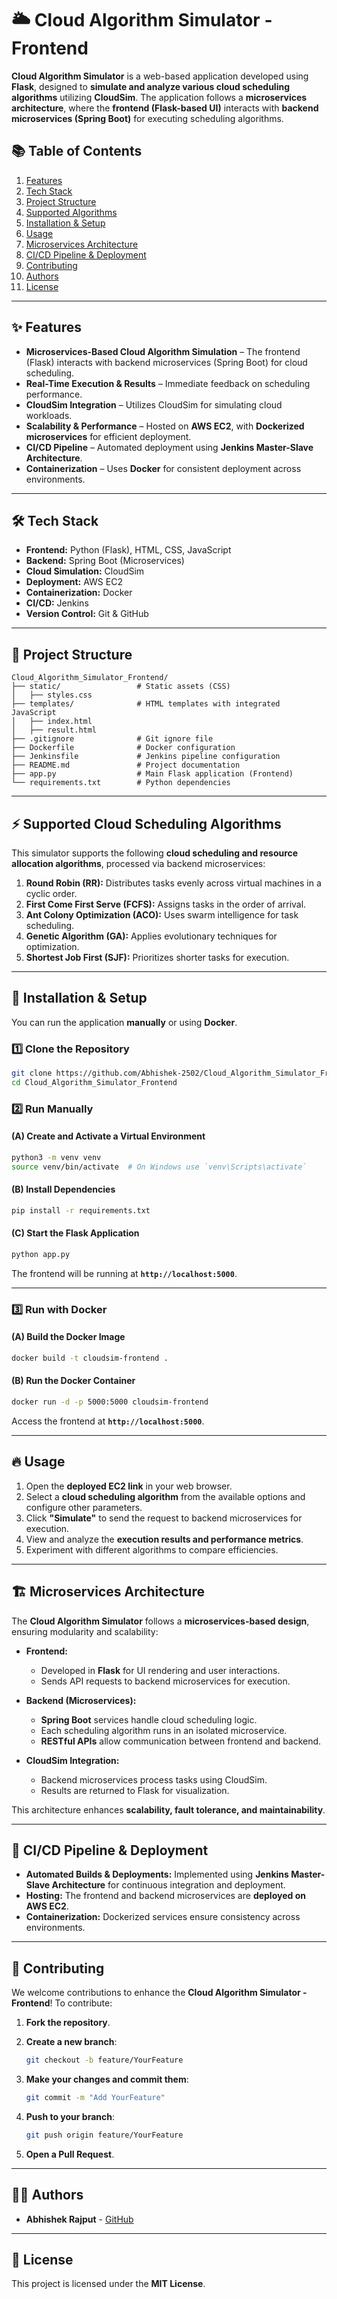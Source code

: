 # 🌥️ Cloud Algorithm Simulator - Frontend

**Cloud Algorithm Simulator** is a web-based application developed using **Flask**, designed to **simulate and analyze various cloud scheduling algorithms** utilizing **CloudSim**. The application follows a **microservices architecture**, where the **frontend (Flask-based UI)** interacts with **backend microservices (Spring Boot)** for executing scheduling algorithms.

## 📚 Table of Contents
1. [Features](#features)  
2. [Tech Stack](#tech-stack)  
3. [Project Structure](#project-structure)  
4. [Supported Algorithms](#supported-cloud-scheduling-algorithms)  
5. [Installation & Setup](#installation--setup)  
6. [Usage](#usage)  
7. [Microservices Architecture](#microservices-architecture)  
8. [CI/CD Pipeline & Deployment](#cicd-pipeline--deployment)  
9. [Contributing](#contributing)  
10. [Authors](#authors)  
11. [License](#license)  

---

## ✨ Features

- **Microservices-Based Cloud Algorithm Simulation** – The frontend (Flask) interacts with backend microservices (Spring Boot) for cloud scheduling.  
- **Real-Time Execution & Results** – Immediate feedback on scheduling performance.  
- **CloudSim Integration** – Utilizes CloudSim for simulating cloud workloads.  
- **Scalability & Performance** – Hosted on **AWS EC2**, with **Dockerized microservices** for efficient deployment.  
- **CI/CD Pipeline** – Automated deployment using **Jenkins Master-Slave Architecture**.  
- **Containerization** – Uses **Docker** for consistent deployment across environments.  

---

## 🛠️ Tech Stack

- **Frontend:** Python (Flask), HTML, CSS, JavaScript  
- **Backend:** Spring Boot (Microservices)  
- **Cloud Simulation:** CloudSim  
- **Deployment:** AWS EC2  
- **Containerization:** Docker  
- **CI/CD:** Jenkins  
- **Version Control:** Git & GitHub  

---

## 📁 Project Structure

```plaintext
Cloud_Algorithm_Simulator_Frontend/
├── static/                 # Static assets (CSS)
│   ├── styles.css            
├── templates/              # HTML templates with integrated JavaScript 
│   ├── index.html  
│   ├── result.html           
├── .gitignore              # Git ignore file
├── Dockerfile              # Docker configuration
├── Jenkinsfile             # Jenkins pipeline configuration
├── README.md               # Project documentation
├── app.py                  # Main Flask application (Frontend)
└── requirements.txt        # Python dependencies
```

---

## ⚡ Supported Cloud Scheduling Algorithms

This simulator supports the following **cloud scheduling and resource allocation algorithms**, processed via backend microservices:

1. **Round Robin (RR):** Distributes tasks evenly across virtual machines in a cyclic order.  
2. **First Come First Serve (FCFS):** Assigns tasks in the order of arrival.  
3. **Ant Colony Optimization (ACO):** Uses swarm intelligence for task scheduling.  
4. **Genetic Algorithm (GA):** Applies evolutionary techniques for optimization.  
5. **Shortest Job First (SJF):** Prioritizes shorter tasks for execution.  

---

## 🚀 Installation & Setup

You can run the application **manually** or using **Docker**.

### 1️⃣ Clone the Repository

```bash
git clone https://github.com/Abhishek-2502/Cloud_Algorithm_Simulator_Frontend.git
cd Cloud_Algorithm_Simulator_Frontend
```

### 2️⃣ Run Manually

#### (A) Create and Activate a Virtual Environment

```bash
python3 -m venv venv
source venv/bin/activate  # On Windows use `venv\Scripts\activate`
```

#### (B) Install Dependencies

```bash
pip install -r requirements.txt
```

#### (C) Start the Flask Application

```bash
python app.py
```

The frontend will be running at **`http://localhost:5000`**.

---

### 3️⃣ Run with Docker

#### (A) Build the Docker Image

```bash
docker build -t cloudsim-frontend .
```

#### (B) Run the Docker Container

```bash
docker run -d -p 5000:5000 cloudsim-frontend
```

Access the frontend at **`http://localhost:5000`**.

---

## 🔥 Usage

1. Open the **deployed EC2 link** in your web browser.  
2. Select a **cloud scheduling algorithm** from the available options and configure other parameters.  
3. Click **"Simulate"** to send the request to backend microservices for execution.  
4. View and analyze the **execution results and performance metrics**.  
5. Experiment with different algorithms to compare efficiencies.  

---

## 🏗️ Microservices Architecture

The **Cloud Algorithm Simulator** follows a **microservices-based design**, ensuring modularity and scalability:

- **Frontend:**  
  - Developed in **Flask** for UI rendering and user interactions.  
  - Sends API requests to backend microservices for execution.  

- **Backend (Microservices):**  
  - **Spring Boot** services handle cloud scheduling logic.  
  - Each scheduling algorithm runs in an isolated microservice.  
  - **RESTful APIs** allow communication between frontend and backend.  

- **CloudSim Integration:**  
  - Backend microservices process tasks using CloudSim.  
  - Results are returned to Flask for visualization.  

This architecture enhances **scalability, fault tolerance, and maintainability**.  

---

## 🔄 CI/CD Pipeline & Deployment

- **Automated Builds & Deployments:** Implemented using **Jenkins Master-Slave Architecture** for continuous integration and deployment.  
- **Hosting:** The frontend and backend microservices are **deployed on AWS EC2**.  
- **Containerization:** Dockerized services ensure consistency across environments.  

---

## 🤝 Contributing

We welcome contributions to enhance the **Cloud Algorithm Simulator - Frontend**! To contribute:

1. **Fork the repository**.  
2. **Create a new branch**:  

   ```bash
   git checkout -b feature/YourFeature
   ```

3. **Make your changes and commit them**:  

   ```bash
   git commit -m "Add YourFeature"
   ```

4. **Push to your branch**:  

   ```bash
   git push origin feature/YourFeature
   ```

5. **Open a Pull Request**.  

---

## 👨‍💻 Authors

- **Abhishek Rajput** - [GitHub](https://github.com/Abhishek-2502)  

---

## 📜 License

This project is licensed under the **MIT License**.  
